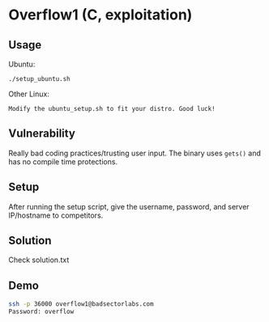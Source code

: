 # Overflow1 (C, exploitation)

## Usage

Ubuntu:

~~~
./setup_ubuntu.sh
~~~

Other Linux:

~~~
Modify the ubuntu_setup.sh to fit your distro. Good luck!
~~~

## Vulnerability

Really bad coding practices/trusting user input. The binary uses `gets()` and has no compile time protections.

## Setup

After running the setup script, give the username, password, and server IP/hostname to competitors.

## Solution

Check solution.txt

## Demo

~~~bash
ssh -p 36000 overflow1@badsectorlabs.com
Password: overflow
~~~

